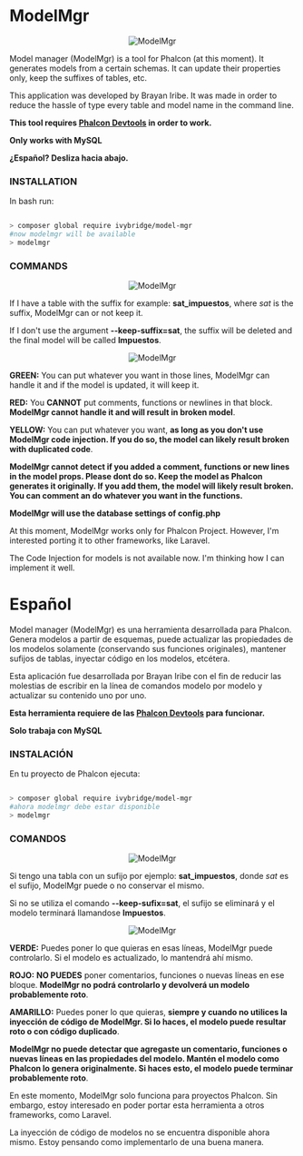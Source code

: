 # ModelMgr

<p align="center">
  <img src="https://user-images.githubusercontent.com/520683/62002257-10dd0480-b0b5-11e9-8e17-cd22fcc6ac57.png" alt="ModelMgr"/>
</p>

Model manager (ModelMgr) is a tool for Phalcon (at this moment). It generates models from a certain schemas. It can update their properties only, keep the suffixes of tables, etc.

This application was developed by Brayan Iribe. It was made in order to reduce the hassle of type every table and model name in the command line.

**This tool requires [Phalcon Devtools](https://github.com/phalcon/phalcon-devtools) in order to work.**

**Only works with MySQL**

**¿Español? Desliza hacia abajo.**

### INSTALLATION

In bash run:

```bash

> composer global require ivybridge/model-mgr
#now modelmgr will be available
> modelmgr

```

### COMMANDS

<p align="center">
  <img src="https://user-images.githubusercontent.com/520683/62002137-10dc0500-b0b3-11e9-8088-8ae2d4f384da.png" alt="ModelMgr"/>
</p>

If I have a table with the suffix for example: **sat_impuestos**, where _sat_ is the suffix, ModelMgr
can or not keep it.

If I don't use the argument **--keep-suffix=sat**, the suffix will be deleted and the final model will be
called **Impuestos**.

<p align="center">
  <img src="https://user-images.githubusercontent.com/520683/62002098-7976b200-b0b2-11e9-9643-60ecfd6daa4e.png" alt="ModelMgr"/>
</p>

**GREEN:** You can put whatever you want in those lines, ModelMgr can handle it and if the model is updated, it will keep it.

**RED:** You **CANNOT** put comments, functions or newlines in that block. **ModelMgr cannot handle it and will result in broken model**.

**YELLOW:** You can put whatever you want, **as long as you don't use ModelMgr code injection. If you do so, the model can likely result broken with duplicated code**.

**ModelMgr cannot detect if you added a comment, functions or new lines in the model props. Please dont do so. Keep the model as Phalcon generates it originally. If you add them, the model will likely result broken. You can comment an do whatever you want in the functions.**

**ModelMgr will use the database settings of config.php**

At this moment, ModelMgr works only for Phalcon Project. However, I'm interested porting it to other frameworks, like Laravel.

The Code Injection for models is not available now. I'm thinking how I can implement it well.

# Español

Model manager (ModelMgr) es una herramienta desarrollada para Phalcon. Genera modelos a partir de esquemas, puede actualizar las propiedades de los modelos solamente (conservando sus funciones originales), mantener sufijos de tablas, inyectar código en los modelos, etcétera.

Esta aplicación fue desarrollada por Brayan Iribe con el fin de reducir las molestias de escribir en la línea de comandos modelo por modelo y actualizar su contenido uno por uno.

**Esta herramienta requiere de las [Phalcon Devtools](https://github.com/phalcon/phalcon-devtools) para funcionar.**

**Solo trabaja con MySQL**

### INSTALACIÓN

En tu proyecto de Phalcon ejecuta:

```bash

> composer global require ivybridge/model-mgr
#ahora modelmgr debe estar disponible
> modelmgr

```

### COMANDOS

<p align="center">
  <img src="https://user-images.githubusercontent.com/520683/62002137-10dc0500-b0b3-11e9-8088-8ae2d4f384da.png" alt="ModelMgr"/>
</p>

Si tengo una tabla con un sufijo por ejemplo: **sat_impuestos**, donde _sat_ es el sufijo, ModelMgr
puede o no conservar el mismo.

Si no se utiliza el comando **--keep-sufix=sat**, el sufijo se eliminará y el modelo terminará llamandose
**Impuestos**.

<p align="center">
  <img src="https://user-images.githubusercontent.com/520683/62002098-7976b200-b0b2-11e9-9643-60ecfd6daa4e.png" alt="ModelMgr"/>
</p>

**VERDE:** Puedes poner lo que quieras en esas líneas, ModelMgr puede controlarlo. Si el modelo es actualizado, lo mantendrá ahí mismo.

**ROJO:** **NO PUEDES** poner comentarios, funciones o nuevas líneas en ese bloque. **ModelMgr no podrá controlarlo y devolverá un modelo probablemente roto**.

**AMARILLO:** Puedes poner lo que quieras, **siempre y cuando no utilices la inyección de código de ModelMgr. Si lo haces, el modelo puede resultar roto o con código duplicado**.

**ModelMgr no puede detectar que agregaste un comentario, funciones o nuevas líneas en las propiedades del modelo. Mantén el modelo como Phalcon lo genera originalmente. Si haces esto, el modelo puede terminar probablemente roto**.

En este momento, ModelMgr solo funciona para proyectos Phalcon. Sin embargo, estoy interesado en poder portar esta herramienta a otros frameworks, como Laravel.

La inyección de código de modelos no se encuentra disponible ahora mismo. Estoy pensando como implementarlo de una buena manera.
